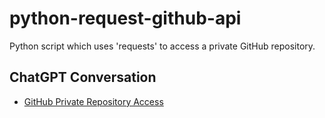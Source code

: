 # python-request-github-api

Python script which uses 'requests' to access a private GitHub repository.

## ChatGPT Conversation

- [GitHub Private Repository Access](https://chat.openai.com/share/204ecad6-142c-49ee-92e5-dcb77b5b7c77)
